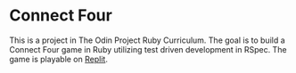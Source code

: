 # Connect Four

This is a project in The Odin Project Ruby Curriculum. The goal is to build a Connect Four game in Ruby utilizing test driven development in RSpec. The game is playable on [Replit](https://https://replit.com/@drossano1/connect-four#.replit).

